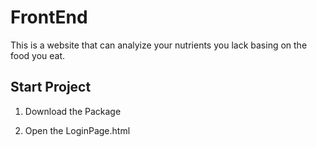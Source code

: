 # FrontEnd
This is a website that can analyize your nutrients you lack basing on the food you eat.

## Start Project 

1. Download the Package

2. Open the LoginPage.html

